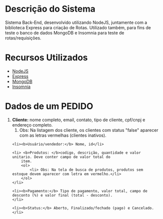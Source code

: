 
<head>
    <style>
        .bold {
            font-weight: bold;
        }
    </style>
</head>

<h1>Descrição do Sistema</h1>

<p> Sistema Back-End, desenvolvido utilizando NodeJS, juntamente com a biblioteca Express para criação de Rotas.
    Utilizado também, para fins de teste o banco de dados MongoDB e Insomnia para teste de rotas/requisições.</p>

###

<h1>Recursos Utilizados</h1>

<ul>
    <li><a href="https://nodejs.org/pt-br/" target="_blank">NodeJS</a></li>
    <li><a href="https://expressjs.com/" target="_blank">Express</a></li>
    <li><a href="https://www.mongodb.com/" target="_blank">MongoDB</a></li>
    <li><a href="https://insomnia.rest/" target="_blank">Insomnia</a></li>
</ul>

<h1> Dados de um PEDIDO</h1>

<ol>
    <li><b>Cliente:</b> nome completo, email, contato, tipo de cliente, cpf/cnpj e endereço completo.
        <ol>
            <li> Obs: Na listagem dos cliente, os clientes com status "false" aparecer com as letras vermelhas (clientes
                inativos). </li>
        </ol>
    </li>

    <li><b>Usuário/vendedor:</b> Nome, id</li>

    <li> <b>Produtos: </b>codigo, descrição, quantidade e valor unitario. Deve conter campo de valor total do
        item.
        <ol>
            <li> Obs: Na tela de busca de produtos, produtos sem estoque devem aparecer com letra em vermelho.</li>
        </ol>
    </li>

    <li><b>Pagamento:</b> Tipo de pagamento, valor total, campo de desconto (%) e valor final (total - desconto).
    </li>

    <li><b>Status:</b> Aberto, Finalizado/fechado (pago) e Cancelado.</li>
</ol>